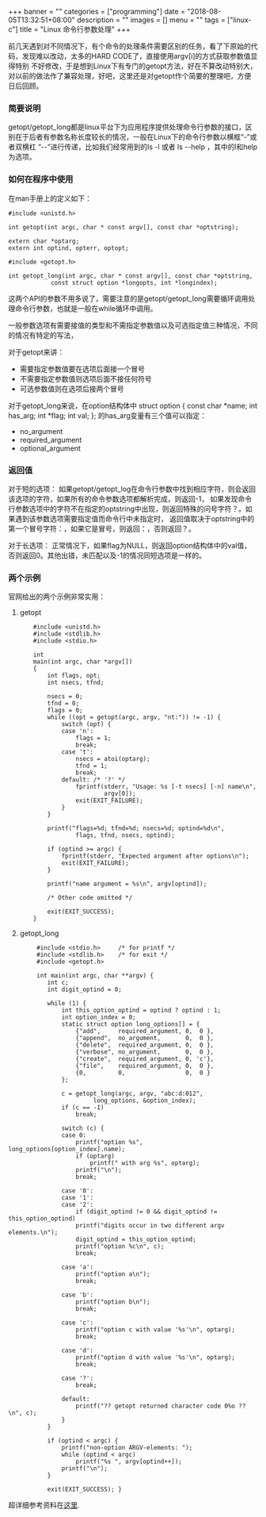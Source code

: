 +++
banner = ""
categories = ["programming"]
date = "2018-08-05T13:32:51+08:00"
description = ""
images = []
menu = ""
tags = ["linux-c"]
title = "Linux 命令行参数处理"
+++

前几天遇到对不同情况下，有个命令的处理条件需要区别的任务，看了下原始的代码，发现难以改动，太多的HARD CODE了，直接使用argv[i]的方式获取参数值显得特别
不好修改，于是想到Linux下有专门的getopt方法，好在不算改动特别大，对以前的做法作了兼容处理，好吧，这里还是对getopt作个简要的整理吧，方便日后回顾。

### 简要说明

getopt/getopt_long都是linux平台下为应用程序提供处理命令行参数的接口，区别在于后者有参数名称长度较长的情况，一般在Linux下的命令行参数以横框“-”或者双横杠
“--”进行传递，比如我们经常用到的ls -l 或者 ls --help ，其中的l和help为选项。

### 如何在程序中使用
<!--more-->
在man手册上的定义如下：

```
#include <unistd.h>

int getopt(int argc, char * const argv[], const char *optstring);

extern char *optarg;
extern int optind, opterr, optopt;

#include <getopt.h>

int getopt_long(int argc, char * const argv[], const char *optstring,
			const struct option *longopts, int *longindex);
```

这两个API的参数不用多说了，需要注意的是getopt/getopt_long需要循环调用处理命令行参数，也就是一般在while循环中调用。

一般参数选项有需要接值的类型和不需指定参数值以及可选指定值三种情况，不同的情况有特定的写法，

对于getopt来讲：

* 需要指定参数值要在选项后面接一个冒号
* 不需要指定参数值则选项后面不接任何符号
* 可选参数值则在选项后接两个冒号

对于getopt_long来说，在option结构体中
struct option {
               const char *name;
               int         has_arg;
               int        *flag;
               int         val;
           };
的has_arg变量有三个值可以指定：

* no_argument 
* required_argument 
* optional_argument 


### 返回值

对于短的选项：
如果getopt/getopt_log在命令行参数中找到相应字符，则会返回该选项的字符，如果所有的命令参数选项都解析完成，则返回-1，
如果发现命令行参数选项中的字符不在指定的optstring中出现，则返回特殊的问号字符？。如果遇到该参数选项需要指定值而命令行中未指定时，
返回值取决于optstring中的第一个冒号字符：，如果它是冒号，则返回：，否则返回？。

对于长选项：
正常情况下，如果flag为NULL，则返回option结构体中的val值，否则返回0。其他出错，未匹配以及-1的情况同短选项是一样的。


### 两个示例

官网给出的两个示例非常实用：

1. getopt

```
       #include <unistd.h>
       #include <stdlib.h>
       #include <stdio.h>

       int
       main(int argc, char *argv[])
       {
           int flags, opt;
           int nsecs, tfnd;

           nsecs = 0;
           tfnd = 0;
           flags = 0;
           while ((opt = getopt(argc, argv, "nt:")) != -1) {
               switch (opt) {
               case 'n':
                   flags = 1;
                   break;
               case 't':
                   nsecs = atoi(optarg);
                   tfnd = 1;
                   break;
               default: /* '?' */
                   fprintf(stderr, "Usage: %s [-t nsecs] [-n] name\n",
                           argv[0]);
                   exit(EXIT_FAILURE);
               }
           }

           printf("flags=%d; tfnd=%d; nsecs=%d; optind=%d\n",
                   flags, tfnd, nsecs, optind);

           if (optind >= argc) {
               fprintf(stderr, "Expected argument after options\n");
               exit(EXIT_FAILURE);
           }

           printf("name argument = %s\n", argv[optind]);

           /* Other code omitted */

           exit(EXIT_SUCCESS);
       }
```

2. getopt_long

```
		#include <stdio.h>     /* for printf */ 
		#include <stdlib.h>    /* for exit */ 
		#include <getopt.h>

        int main(int argc, char **argv) {
           int c;
           int digit_optind = 0;

           while (1) {
               int this_option_optind = optind ? optind : 1;
               int option_index = 0;
               static struct option long_options[] = {
                   {"add",     required_argument, 0,  0 },
                   {"append",  no_argument,       0,  0 },
                   {"delete",  required_argument, 0,  0 },
                   {"verbose", no_argument,       0,  0 },
                   {"create",  required_argument, 0, 'c'},
                   {"file",    required_argument, 0,  0 },
                   {0,         0,                 0,  0 }
               };

               c = getopt_long(argc, argv, "abc:d:012",
                        long_options, &option_index);
               if (c == -1)
                   break;

               switch (c) {
               case 0:
                   printf("option %s", long_options[option_index].name);
                   if (optarg)
                       printf(" with arg %s", optarg);
                   printf("\n");
                   break;

               case '0':
               case '1':
               case '2':
                   if (digit_optind != 0 && digit_optind != this_option_optind)
                   printf("digits occur in two different argv elements.\n");
                   digit_optind = this_option_optind;
                   printf("option %c\n", c);
                   break;

               case 'a':
                   printf("option a\n");
                   break;

               case 'b':
                   printf("option b\n");
                   break;

               case 'c':
                   printf("option c with value '%s'\n", optarg);
                   break;

               case 'd':
                   printf("option d with value '%s'\n", optarg);
                   break;

               case '?':
                   break;

               default:
                   printf("?? getopt returned character code 0%o ??\n", c);
               }
           }

           if (optind < argc) {
               printf("non-option ARGV-elements: ");
               while (optind < argc)
                   printf("%s ", argv[optind++]);
               printf("\n");
           }

           exit(EXIT_SUCCESS); }
```

超详细参考资料在[这里](http://man7.org/linux/man-pages/man3/getopt.3.html).
